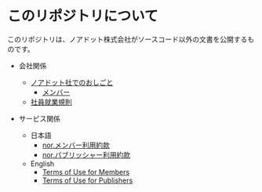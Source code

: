 # このリポジトリについて
このリポジトリは、ノアドット株式会社がソースコード以外の文書を公開するものです。

- 会社関係
  - [ノアドット社でのおしごと](workingatnordot.md)
    - [メンバー](ourteam.md)
  - [社員就業規則](employeehandbook.md)

- サービス関係
  - 日本語
    - [nor.メンバー利用約款](tou_members_ja.md)
    - [nor.パブリッシャー利用約款](tou_publishers_ja.md)
  - English
    - [Terms of Use for Members](tou_members_en.md)
    - [Terms of Use for Publishers](tou_publishers_en.md)

